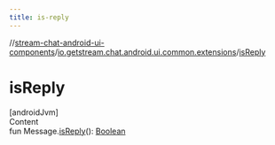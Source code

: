 ```yaml
---
title: is-reply
---
```

//[stream-chat-android-ui-components](../../index.md)/[io.getstream.chat.android.ui.common.extensions](index.md)/[isReply](isReply.md)



# isReply  
[androidJvm]  
Content  
fun Message.[isReply](isReply.md)(): [Boolean](https://kotlinlang.org/api/latest/jvm/stdlib/kotlin/-boolean/index.html)  



